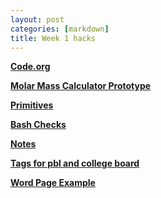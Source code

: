 ```yaml
---
layout: post
categories: [markdown]
title: Week 1 hacks
---
```


**[Code.org]("https://wyndlow.github.io/page/jupyter/2022/08/28/cdorg.html)**

**[Molar Mass Calculator Prototype]("https://wyndlow.github.io/page/pbl/2022/08/25/chemicalcalc.html)**

**[Primitives]("https://wyndlow.github.io/page/pbl/cb/2022/08/22/primitves.html)**

**[Bash Checks]("https://wyndlow.github.io/page/pbl/2022/08/22/bash.html)**

**[Notes]("https://wyndlow.github.io/page/notes/)**

**[Tags for pbl and college board]("https://wyndlow.github.io/page/categories)**

**[Word Page Example]("https://wyndlow.github.io/page/2022/08/28/APELArguments.html)**

